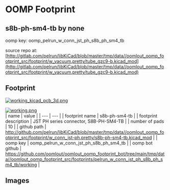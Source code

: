 # OOMP Footprint  
## s8b-ph-sm4-tb  by none  
  
oomp key: oomp_pelrun_w_conn_jst_ph_s8b_ph_sm4_tb  
  
source repo at: [http://gitlab.com/pelrun/libKiCad/blob/master/tmp/data//oomlout_oomp_footprint_src/footprint/w_vacuum.pretty/tube_gzc9-b.kicad_mod](http://gitlab.com/pelrun/libKiCad/blob/master/tmp/data//oomlout_oomp_footprint_src/footprint/w_vacuum.pretty/tube_gzc9-b.kicad_mod)  
## Footprint  
  
[![working_kicad_pcb_3d.png](working_kicad_pcb_3d_600.png)](working_kicad_pcb_3d.png)  
  
[![working.png](working_600.png)](working.png)  
| name | value | 
| --- | --- | 
| footprint name | s8b-ph-sm4-tb | 
| footprint description | JST PH series connector, S8B-PH-SM4-TB | 
| number of pads | 10 | 
| github path | http://github.com/pelrun/libKiCad/blob/master/tmp/data//oomlout_oomp_footprint_src/footprint/w_conn_jst-ph.pretty/s8b-ph-sm4-tb.kicad_mod | 
| oomp key | oomp_pelrun_w_conn_jst_ph_s8b_ph_sm4_tb | 
| oomp bot github | https://github.com/oomlout/oomlout_oomp_footprint_bot/tree/main/tmp/data//oomlout_oomp_footprint_src/footprints/pelrun_w_conn_jst_ph_s8b_ph_sm4_tb/working | 
## Images  
